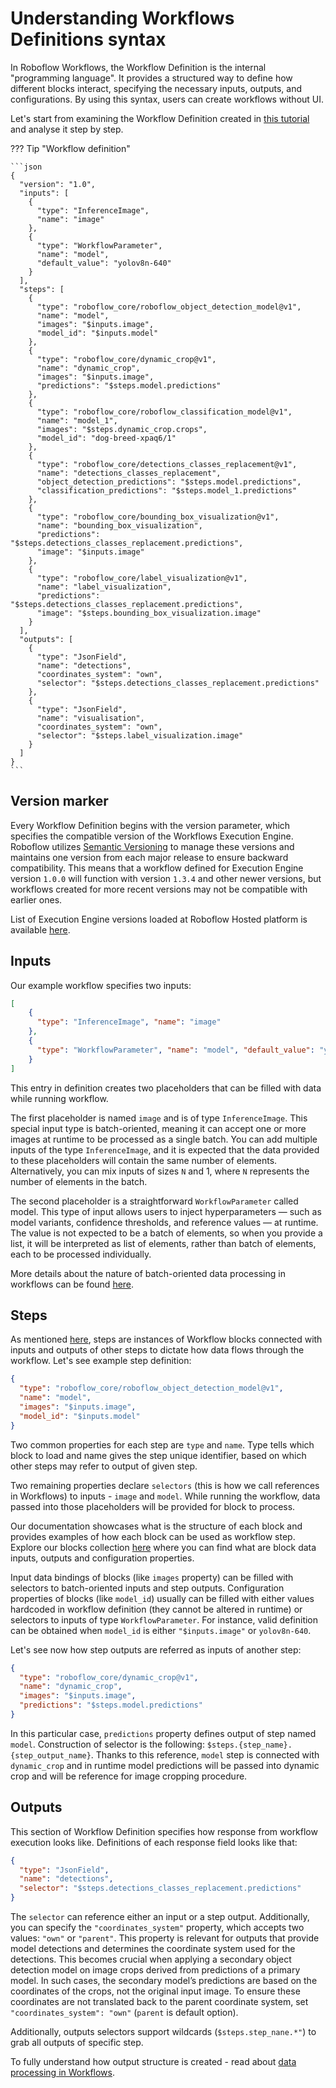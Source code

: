 # Understanding Workflows Definitions syntax

In Roboflow Workflows, the Workflow Definition is the internal "programming language". It provides a structured 
way to define how different blocks interact, specifying the necessary inputs, outputs, and configurations. 
By using this syntax, users can create workflows without UI.

Let's start from examining the Workflow Definition created in [this tutorial](/workflows/create_and_run/) and
analyse it step by step.

??? Tip "Workflow definition"
    
    ```json
    {
      "version": "1.0",
      "inputs": [
        {
          "type": "InferenceImage",
          "name": "image"
        },
        {
          "type": "WorkflowParameter",
          "name": "model",
          "default_value": "yolov8n-640"
        }
      ],
      "steps": [
        {
          "type": "roboflow_core/roboflow_object_detection_model@v1",
          "name": "model",
          "images": "$inputs.image",
          "model_id": "$inputs.model"
        },
        {
          "type": "roboflow_core/dynamic_crop@v1",
          "name": "dynamic_crop",
          "images": "$inputs.image",
          "predictions": "$steps.model.predictions"
        },
        {
          "type": "roboflow_core/roboflow_classification_model@v1",
          "name": "model_1",
          "images": "$steps.dynamic_crop.crops",
          "model_id": "dog-breed-xpaq6/1"
        },
        {
          "type": "roboflow_core/detections_classes_replacement@v1",
          "name": "detections_classes_replacement",
          "object_detection_predictions": "$steps.model.predictions",
          "classification_predictions": "$steps.model_1.predictions"
        },
        {
          "type": "roboflow_core/bounding_box_visualization@v1",
          "name": "bounding_box_visualization",
          "predictions": "$steps.detections_classes_replacement.predictions",
          "image": "$inputs.image"
        },
        {
          "type": "roboflow_core/label_visualization@v1",
          "name": "label_visualization",
          "predictions": "$steps.detections_classes_replacement.predictions",
          "image": "$steps.bounding_box_visualization.image"
        }
      ],
      "outputs": [
        {
          "type": "JsonField",
          "name": "detections",
          "coordinates_system": "own",
          "selector": "$steps.detections_classes_replacement.predictions"
        },
        {
          "type": "JsonField",
          "name": "visualisation",
          "coordinates_system": "own",
          "selector": "$steps.label_visualization.image"
        }
      ]
    }
    ```

## Version marker

Every Workflow Definition begins with the version parameter, which specifies the compatible version of the 
Workflows Execution Engine. Roboflow utilizes [Semantic Versioning](https://semver.org/) to manage these 
versions and maintains one version from each major release to ensure backward compatibility. 
This means that a workflow defined for Execution Engine version `1.0.0` will function with version `1.3.4` and other 
newer versions, but workflows created for more recent versions may not be compatible with earlier ones.

List of Execution Engine versions loaded at Roboflow Hosted platform is available 
[here](https://detect.roboflow.com/workflows/execution_engine/versions).


## Inputs

Our example workflow specifies two inputs:
```json
[
    {
      "type": "InferenceImage", "name": "image"
    },
    {
      "type": "WorkflowParameter", "name": "model", "default_value": "yolov8n-640"
    }
]
```
This entry in definition creates two placeholders that can be filled with data while running workflow. 

The first placeholder is named `image` and is of type `InferenceImage`. This special input type is batch-oriented, 
meaning it can accept one or more images at runtime to be processed as a single batch. You can add multiple inputs 
of the type `InferenceImage`, and it is expected that the data provided to these placeholders will contain 
the same number of elements. Alternatively, you can mix inputs of sizes `N` and 1, where `N` represents the number 
of elements in the batch.

The second placeholder is a straightforward `WorkflowParameter` called model. This type of input allows users to 
inject hyperparameters — such as model variants, confidence thresholds, and reference values — at runtime. The
value is not expected to be a batch of elements, so when you provide a list, it will be interpreted as list of 
elements, rather than batch of elements, each to be processed individually.

More details about the nature of batch-oriented data processing in workflows can be found 
[here](/workflows/workflow_execution).


## Steps

As mentioned [here](/workflows/understanding), steps are instances of Workflow blocks connected with inputs and outputs 
of other steps to dictate how data flows through the workflow. Let's see example step definition:

```json
{
  "type": "roboflow_core/roboflow_object_detection_model@v1",
  "name": "model",
  "images": "$inputs.image",
  "model_id": "$inputs.model"
}
```

Two common properties for each step are `type` and `name`. Type tells which block to load and name gives the step 
unique identifier, based on which other steps may refer to output of given step.

Two remaining properties declare `selectors` (this is how we call references in Workflows) to inputs - `image` and
`model`. While running the workflow, data passed into those placeholders will be provided for block to process.

Our documentation showcases what is the structure of each block and provides examples of how each block can be 
used as workflow step. Explore our blocks collection [here](/workflows/blocks) where you can find what are 
block data inputs, outputs and configuration properties.

Input data bindings of blocks (like `images` property) can be filled with selectors to batch-oriented inputs and 
step outputs. Configuration properties of blocks (like `model_id`) usually can be filled with either values
hardcoded in workflow definition (they cannot be altered in runtime) or selectors to inputs of type `WorkflowParameter`.
For instance, valid definition can be obtained when `model_id` is either `"$inputs.image"` or `yolov8n-640`.

Let's see now how step outputs are referred as inputs of another step:
```json
{
  "type": "roboflow_core/dynamic_crop@v1",
  "name": "dynamic_crop",
  "images": "$inputs.image",
  "predictions": "$steps.model.predictions"
}
```
In this particular case, `predictions` property defines output of step named `model`. Construction of selector is
the following: `$steps.{step_name}.{step_output_name}`. Thanks to this reference, `model` step is connected with 
`dynamic_crop` and in runtime model predictions will be passed into dynamic crop and will be reference for image 
cropping procedure.

## Outputs

This section of Workflow Definition specifies how response from workflow execution looks like. Definitions of 
each response field looks like that:

```json
{
  "type": "JsonField",
  "name": "detections",
  "selector": "$steps.detections_classes_replacement.predictions"
}
```

The `selector` can reference either an input or a step output. Additionally, you can specify the `"coordinates_system"` 
property, which accepts two values: `"own"` or `"parent"`. This property is relevant for outputs that provide model 
detections and determines the coordinate system used for the detections. This becomes crucial when applying a 
secondary object detection model on image crops derived from predictions of a primary model. In such cases, 
the secondary model’s predictions are based on the coordinates of the crops, not the original input image. 
To ensure these coordinates are not translated back to the parent coordinate system, set 
`"coordinates_system": "own"` (`parent` is default option).

Additionally, outputs selectors support wildcards (`$steps.step_nane.*"`) to grab all outputs of specific step.

To fully understand how output structure is created - read about 
[data processing in Workflows](/workflows/workflow_execution/).
